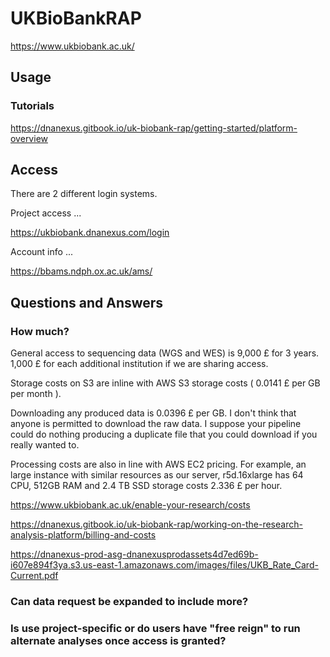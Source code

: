 #	UKBioBankRAP

https://www.ukbiobank.ac.uk/

##	Usage


###	Tutorials

https://dnanexus.gitbook.io/uk-biobank-rap/getting-started/platform-overview



##	Access


There are 2 different login systems.


Project access ...

https://ukbiobank.dnanexus.com/login


Account info ...

https://bbams.ndph.ox.ac.uk/ams/





##	Questions and Answers

###	How much?


General access to sequencing data (WGS and WES) is 9,000 £ for 3 years. 1,000 £ for each additional institution if we are sharing access.


Storage costs on S3 are inline with AWS S3 storage costs ( 0.0141 £ per GB per month ). 


Downloading any produced data is 0.0396 £ per GB. I don't think that anyone is permitted to download the raw data. I suppose your pipeline could do nothing producing a duplicate file that you could download if you really wanted to.


Processing costs are also in line with AWS EC2 pricing. For example, an large instance with similar resources as our server, r5d.16xlarge has 64 CPU, 512GB RAM and 2.4 TB SSD storage costs 2.336 £ per hour.


https://www.ukbiobank.ac.uk/enable-your-research/costs

https://dnanexus.gitbook.io/uk-biobank-rap/working-on-the-research-analysis-platform/billing-and-costs

https://dnanexus-prod-asg-dnanexusprodassets4d7ed69b-i607e894f3ya.s3.us-east-1.amazonaws.com/images/files/UKB_Rate_Card-Current.pdf


###	Can data request be expanded to include more?




###	Is use project-specific or do users have "free reign" to run alternate analyses once access is granted?





